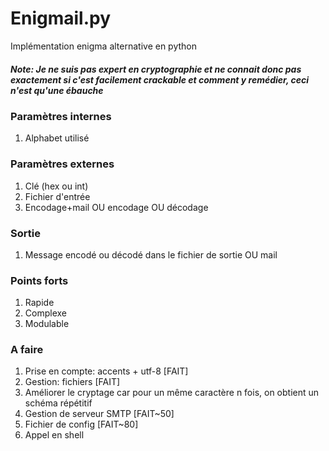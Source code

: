# Enigmail.py

Implémentation enigma alternative en python

##### Note: Je ne suis pas expert en cryptographie et ne connait donc pas exactement si c'est facilement crackable et comment y remédier, ceci n'est qu'une ébauche

### Paramètres internes
1. Alphabet utilisé

### Paramètres externes
1. Clé (hex ou int)
2. Fichier d'entrée
3. Encodage+mail OU encodage OU décodage

### Sortie
1. Message encodé ou décodé dans le fichier de sortie OU mail

### Points forts
1. Rapide
2. Complexe
3. Modulable

### A faire
1. Prise en compte: accents + utf-8 [FAIT]
2. Gestion: fichiers [FAIT]
3. Améliorer le cryptage car pour un même caractère n fois, on obtient un schéma répétitif
4. Gestion de serveur SMTP [FAIT~50]
5. Fichier de config [FAIT~80]
6. Appel en shell